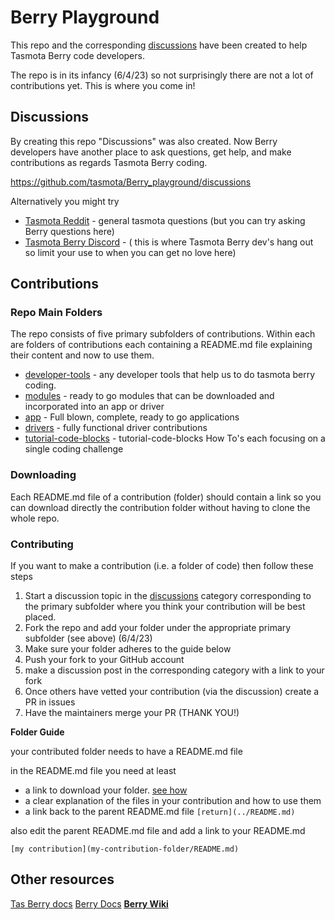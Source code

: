 # Berry Playground

This repo and the corresponding [discussions](https://github.com/tasmota/Berry_playground/discussions) have been created to help Tasmota Berry code developers.

The repo is in its infancy (6/4/23) so not surprisingly there are not a lot of contributions yet.  This is where you come in!

## Discussions

By creating this repo "Discussions" was also created.  Now Berry developers have another place to ask questions, get help, and make contributions as regards Tasmota Berry coding.

https://github.com/tasmota/Berry_playground/discussions


Alternatively you might try

* [Tasmota Reddit](https://www.reddit.com/r/tasmota/) - general tasmota questions (but you can try asking Berry questions here)
* [Tasmota Berry Discord](https://discord.gg/PsAnzqZT) - ( this is where Tasmota Berry dev's hang out so limit your use to when you can get no love here)


## Contributions

### Repo Main Folders

The repo consists of five primary subfolders of contributions.  Within each are folders of contributions each containing a README.md file explaining their content and now to use them.

* [developer-tools](developer-tools/README.md)  -  any developer tools that help us to do tasmota berry coding.
* [modules](modules/README.md) -  ready to go modules that can be downloaded and incorporated into an app or driver
* [app](apps/readme.md)  -  Full blown, complete, ready to go applications
* [drivers](drivers/readme.md)  - fully functional driver contributions      
* [tutorial-code-blocks](tutorial-code-blocks) - tutorial-code-blocks How To's each focusing on a single coding challenge

### Downloading 

Each README.md file of a contribution (folder) should contain a link so you can download directly the contribution folder without having to clone the whole repo.  

### Contributing

If you want to make a contribution (i.e. a folder of code) then follow these steps

1. Start a discussion topic in the [discussions](https://github.com/tasmota/Berry_playground/discussions) category corresponding to the primary subfolder where you think your contribution will be best placed.
2. Fork the repo and add your folder under the appropriate primary subfolder (see above)  (6/4/23)
3. Make sure your folder adheres to the guide below
4. Push your fork to your GitHub account
5. make a discussion post in the corresponding category with a link to your fork
6. Once others have vetted your contribution (via the discussion) create a PR in issues
7. Have the maintainers merge your PR (THANK YOU!) 

**Folder Guide**

your contributed folder needs to have a README.md file
  
  in the README.md file you need at least
  
  * a link to download your folder.  [see how](https://github.com/tasmota/Berry_playground/discussions/13)
  * a clear explanation of the files in your contribution and how to use them
  * a link back to the parent README.md file  `[return](../README.md)`

also edit the parent README.md file and add a link to your README.md

`[my contribution](my-contribution-folder/README.md)`


## Other resources

[Tas Berry docs](https://tasmota.github.io/docs/Berry/)
[Berry Docs](https://berry.readthedocs.io/en/latest/)
[**Berry Wiki**](https://github.com/berry-lang/berry/wiki)

